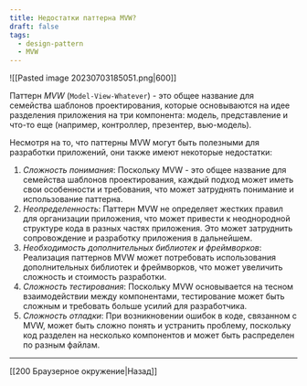 ```yaml
---
title: Недостатки паттерна MVW?
draft: false
tags:
  - design-pattern
  - MVW
---
```

![[Pasted image 20230703185051.png|600]]

Паттерн _MVW_ (`Model-View-Whatever`) - это общее название для семейства шаблонов проектирования, которые основываются на идее разделения приложения на три компонента: модель, представление и что-то еще (например, контроллер, презентер, вью-модель).

Несмотря на то, что паттерны MVW могут быть полезными для разработки приложений, они также имеют некоторые недостатки:

1. _Сложность понимания_: Поскольку MVW - это общее название для семейства шаблонов проектирования, каждый подход может иметь свои особенности и требования, что может затруднять понимание и использование паттерна.
2. _Неопределенность_: Паттерн MVW не определяет жестких правил для организации приложения, что может привести к неоднородной структуре кода в разных частях приложения. Это может затруднить сопровождение и разработку приложения в дальнейшем.
3. _Необходимость дополнительных библиотек и фреймворков_: Реализация паттернов MVW может потребовать использования дополнительных библиотек и фреймворков, что может увеличить сложность и стоимость разработки.
4. _Сложность тестирования_: Поскольку MVW основывается на тесном взаимодействии между компонентами, тестирование может быть сложным и требовать больше усилий для разработчика.
5. _Сложность отладки_: При возникновении ошибок в коде, связанном с MVW, может быть сложно понять и устранить проблему, поскольку код разделен на несколько компонентов и может быть распределен по разным файлам.

---

[[200 Браузерное окружение|Назад]]